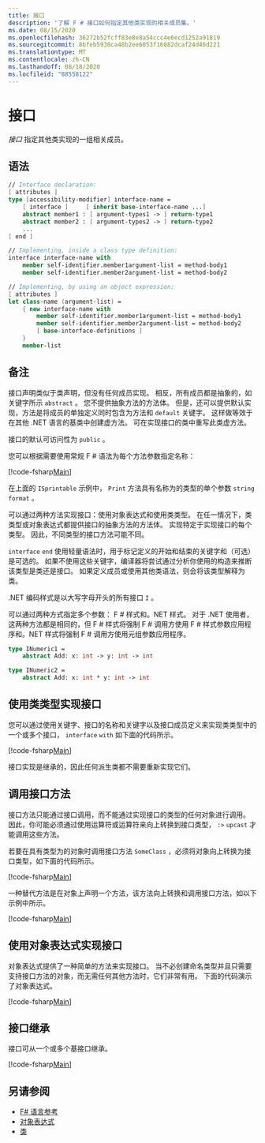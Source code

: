```yaml
---
title: 接口
description: '了解 F # 接口如何指定其他类实现的相关成员集。'
ms.date: 08/15/2020
ms.openlocfilehash: 36272b52fcff83e8e8a54ccc4e6ecd1252a91819
ms.sourcegitcommit: 8bfeb5930ca48b2ee6053f16082dcaf24d46d221
ms.translationtype: MT
ms.contentlocale: zh-CN
ms.lasthandoff: 08/18/2020
ms.locfileid: "88558122"
---
```

# <a name="interfaces"></a>接口

*接口* 指定其他类实现的一组相关成员。

## <a name="syntax"></a>语法

```fsharp
// Interface declaration:
[ attributes ]
type [accessibility-modifier] interface-name =
    [ interface ]     [ inherit base-interface-name ...]
    abstract member1 : [ argument-types1 -> ] return-type1
    abstract member2 : [ argument-types2 -> ] return-type2
    ...
[ end ]

// Implementing, inside a class type definition:
interface interface-name with
    member self-identifier.member1argument-list = method-body1
    member self-identifier.member2argument-list = method-body2

// Implementing, by using an object expression:
[ attributes ]
let class-name (argument-list) =
    { new interface-name with
        member self-identifier.member1argument-list = method-body1
        member self-identifier.member2argument-list = method-body2
        [ base-interface-definitions ]
    }
    member-list
```

## <a name="remarks"></a>备注

接口声明类似于类声明，但没有任何成员实现。 相反，所有成员都是抽象的，如关键字所示 `abstract` 。 您不提供抽象方法的方法体。 但是，还可以提供默认实现，方法是将成员的单独定义同时包含为方法和 `default` 关键字。 这样做等效于在其他 .NET 语言的基类中创建虚方法。 可在实现接口的类中重写此类虚方法。

接口的默认可访问性为 `public` 。

您可以根据需要使用常规 F # 语法为每个方法参数指定名称：

[!code-fsharp[Main](~/samples/snippets/fsharp/lang-ref-1/snippet24032.fs)]

在上面的 `ISprintable` 示例中， `Print` 方法具有名称为的类型的单个参数 `string` `format` 。

可以通过两种方法实现接口：使用对象表达式和使用类类型。 在任一情况下，类类型或对象表达式都提供接口的抽象方法的方法体。 实现特定于实现接口的每个类型。 因此，不同类型的接口方法可能不同。

`interface` `end` 使用轻量语法时，用于标记定义的开始和结束的关键字和（可选）是可选的。 如果不使用这些关键字，编译器将尝试通过分析你使用的构造来推断该类型是类还是接口。 如果定义成员或使用其他类语法，则会将该类型解释为类。

.NET 编码样式是以大写字母开头的所有接口 `I` 。

可以通过两种方式指定多个参数： F # 样式和。NET 样式。 对于 .NET 使用者，这两种方法都是相同的，但 F # 样式将强制 F # 调用方使用 F # 样式参数应用程序和。NET 样式将强制 F # 调用方使用元组参数应用程序。

```fsharp
type INumeric1 =
    abstract Add: x: int -> y: int -> int

type INumeric2 =
    abstract Add: x: int * y: int -> int
```

## <a name="implementing-interfaces-by-using-class-types"></a>使用类类型实现接口

您可以通过使用关键字、接口的名称和关键字以及接口成员定义来实现类类型中的一个或多个接口， `interface` `with` 如下面的代码所示。

[!code-fsharp[Main](~/samples/snippets/fsharp/lang-ref-1/snippet2801.fs)]

接口实现是继承的，因此任何派生类都不需要重新实现它们。

## <a name="calling-interface-methods"></a>调用接口方法

接口方法只能通过接口调用，而不能通过实现接口的类型的任何对象进行调用。 因此，你可能必须通过使用运算符或运算符来向上转换到接口类型， `:>` `upcast` 才能调用这些方法。

若要在具有类型为的对象时调用接口方法 `SomeClass` ，必须将对象向上转换为接口类型，如下面的代码所示。

[!code-fsharp[Main](~/samples/snippets/fsharp/lang-ref-1/snippet2802.fs)]

一种替代方法是在对象上声明一个方法，该方法向上转换和调用接口方法，如以下示例中所示。

[!code-fsharp[Main](~/samples/snippets/fsharp/lang-ref-1/snippet2803.fs)]

## <a name="implementing-interfaces-by-using-object-expressions"></a>使用对象表达式实现接口

对象表达式提供了一种简单的方法来实现接口。 当不必创建命名类型并且只需要支持接口方法的对象，而无需任何其他方法时，它们非常有用。 下面的代码演示了对象表达式。

[!code-fsharp[Main](~/samples/snippets/fsharp/lang-ref-1/snippet2804.fs)]

## <a name="interface-inheritance"></a>接口继承

接口可从一个或多个基接口继承。

[!code-fsharp[Main](~/samples/snippets/fsharp/lang-ref-1/snippet2805.fs)]

## <a name="see-also"></a>另请参阅

- [F# 语言参考](index.md)
- [对象表达式](object-expressions.md)
- [类](classes.md)
